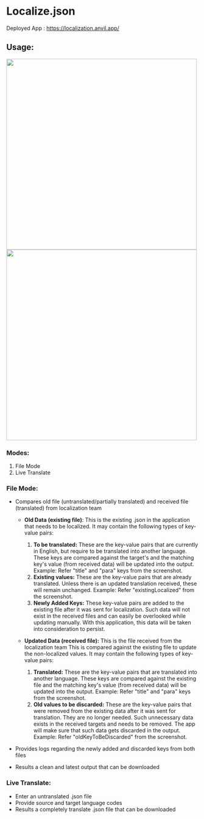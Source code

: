 # Localize.json
Deployed App : https://localization.anvil.app/

## Usage:

<img src="https://github.com/Vaibhavi-Sita/localization-app/blob/2892f68f96b4bfafe91a65a13e3ef8a5077ca675/theme/assets/SS3.jpg" width="500">
<img src="https://github.com/Vaibhavi-Sita/localization-app/blob/2892f68f96b4bfafe91a65a13e3ef8a5077ca675/theme/assets/SS1.png" width="500">


### Modes:

1. File Mode
2. Live Translate

### File Mode:

- Compares old file (untranslated/partially translated) and received file (translated) from localization team
    - **Old Data (existing file)**:
      This is the existing .json in the application that needs to be localized.
      It may contain the following types of key-value pairs:
    
      1. **To be translated:** These are the key-value pairs that are currently in English, but require to be translated into another language. These keys are compared against the target's and the matching key's value (from received data) will be updated into the output. Example: Refer "title" and "para" keys from the screenshot.
      2.  **Existing values:** These are the key-value pairs that are already translated. Unless there is an updated translation received, these will remain unchanged. Example: Refer "existingLocalized" from the screenshot.
      3. **Newly Added Keys:** These key-value pairs are added to the existing file after it was sent for localization. Such data will not exist in the received files and can easily be overlooked while updating manually. With this application, this data will be taken into consideration to persist.
       
    - **Updated Data (received file):**
      This is the file received from the localization team This is compared against the existing file to update the non-localized values.
      It may contain the following types of key-value pairs:
    
      1. **Translated:** These are the key-value pairs that are translated into another language. These keys are compared against the existing file and the matching key's value (from received data) will be updated into the output. Example: Refer "title" and "para" keys from the screenshot.
      2. **Old values to be discarded:** These are the key-value pairs that were removed from the existing data after it was sent for translation. They are no longer needed. Such unnecessary data exists in the received targets and needs to be removed. The app will make sure that such data gets discarded in the output. Example: Refer "oldKeyToBeDiscarded" from the screenshot.

- Provides logs regarding the newly added and discarded keys from both files
- Results a clean and latest output that can be downloaded

### Live Translate:

- Enter an untranslated .json file
- Provide source and target language codes
- Results a completely translate .json file that can be downloaded

###

